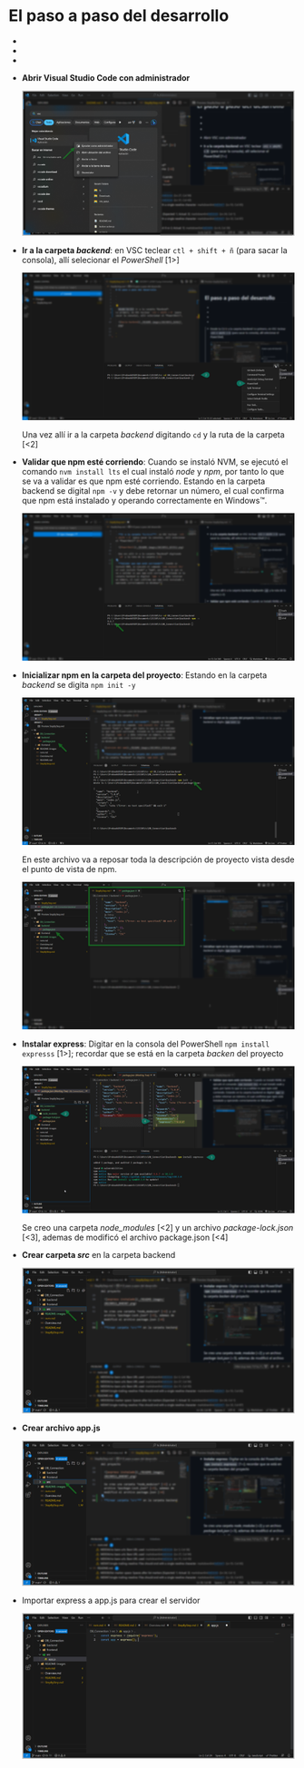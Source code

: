 # El paso a paso del desarrollo

-
-
-
- **Abrir Visual Studio Code con administrador**
  
  ![VSC como administrador](./README-images/20230911_163952.png)

- **Ir a la carpeta *backend***: en VSC teclear `ctl + shift + ñ` (para sacar la consola), allí selecionar el *PowerShell* [1>]

  ![PowerShell](./README-images/20230911_025912.png)

  Una vez allí ir a la carpeta *backend* digitando `cd` y la ruta de la carpeta [<2]

- **Validar que npm esté corriendo**: Cuando se instaló NVM, se ejecutó el comando `nvm install lts` el cual instaló *node* y *npm*, por tanto lo que se va a validar es que npm esté corriendo. Estando en la carpeta backend se digital `npm -v` y debe retornar un número, el cual confirma que npm está instalado y operando correctamente en Windows™.

  ![version del npm](./README-images/20230911_031634.png)

- **Inicializar npm en la carpeta del proyecto**: Estando en la carpeta *backend* se digita `npm init -y`

  ![npm init -y](./README-images/20230911_032933.png)

  En este archivo va a reposar toda la descripción de proyecto vista desde el punto de vista de npm.

  ![package](./README-images/20230911_033924.png)

- **Instalar express**: Digitar en la consola del PowerShell `npm install expresss` [1>]; recordar que se está en la carpeta *backen* del proyecto

  ![express instalado](./README-images/20230911_040307.png)

  Se creo una carpeta *node_modules* [<2] y un archivo *package-lock.json* [<3], ademas de modificó el archivo package.json [<4]

- **Crear carpeta *src*** en la carpeta backend
  
  ![nueva carpeta](./README-images/20230911_165052.png)


- **Crear archivo app.js**
  
  ![archivo app.js](./README-images/20230911_165052.png)

- Importar express a app.js para crear el servidor

  ![creacion de servidor](./README-images/20230911_171710.png)